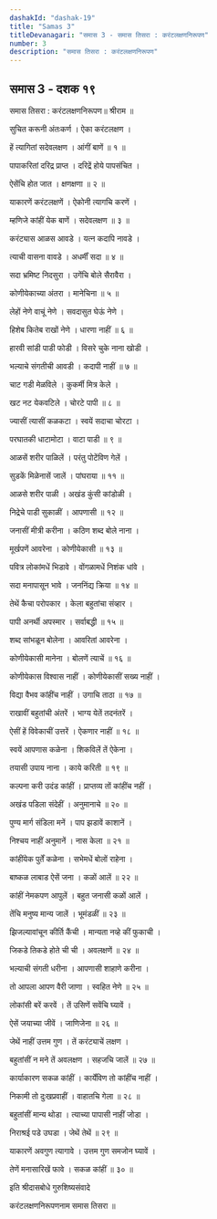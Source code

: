 ```yaml
---
dashakId: "dashak-19"
title: "Samas 3"
titleDevanagari: "समास 3 - समास तिसरा : करंटलक्षणनिरूपण"
number: 3
description: "समास तिसरा : करंटलक्षणनिरूपण"
---
```


## समास 3 - दशक १९

समास तिसरा : करंटलक्षणनिरूपण॥ श्रीराम ॥

सुचित करूनी अंतःकर्ण । ऐका करंटलक्षण ।

हें त्यागितां सदेवलक्षण । आंगीं बाणें ॥ १ ॥

पापाकरितां दरिद्र प्राप्त । दरिद्रें होये पापसंचित ।

ऐसेंचि होत जात । क्षणक्षणा ॥ २ ॥

याकारणें करंटलक्षणें । ऐकोनी त्यागचि करणें ।

म्हणिजे कांहीं येक बाणें । सदेवलक्षण ॥ ३ ॥

करंट्यास आळस आवडे । यत्‍न कदापि नावडे ।

त्याची वासना वावडे । अधर्मीं सदा ॥ ४ ॥

सदा भ्रमिष्ट निदसुरा । उगेंचि बोले सैरावैरा ।

कोणीयेकाच्या अंतरा । मानेचिना ॥ ५ ॥

लेहों नेणे वाचूं नेणे । सवदासुत घेऊं नेणे ।

हिशेब कितेब राखों नेणे । धारणा नाहीं ॥ ६ ॥

हारवी सांडी पाडी फोडी । विसरे चुके नाना खोडी ।

भल्याचे संगतीची आवडी । कदापी नाहीं ॥ ७ ॥

चाट गडी मेळविले । कुकर्मी मित्र केले ।

खट नट येकवटिले । चोरटे पापी ॥ ८ ॥

ज्यासीं त्यासीं कळकटा । स्वयें सदाचा चोरटा ।

परघातकी धाटामोटा । वाटा पाडी ॥ ९ ॥

आळसें शरीर पाळिलें । परंतु पोटेंविण गेलें ।

सुडकें मिळेनासें जालें । पांघराया ॥ ११ ॥

आळसे शरीर पाळी । अखंड कुंसी कांडोळी ।

निद्रेचे पाडी सुकाळीं । आपणासी ॥ १२ ॥

जनासीं मीत्री करीना । कठिण शब्द बोले नाना ।

मूर्खपणें आवरेना । कोणीयेकासी ॥ १३ ॥

पवित्र लोकांमधें भिडावे । वोंगळामधें निशंक धांवे ।

सदा मनापासून भावे । जननिंद्य क्रिया ॥ १४ ॥

तेथें कैचा परोपकार । केला बहुतांचा संव्हार ।

पापी अनर्थी अपस्मार । सर्वाबद्धी ॥ १५ ॥

शब्द सांभळून बोलेना । आवरितां आवरेना ।

कोणीयेकासी मानेना । बोलणें त्याचें ॥ १६ ॥

कोणीयेकास विश्वास नाहीं । कोणीयेकासीं सख्य नाहीं ।

विद्या वैभव कांहींच नाहीं । उगाचि ताठा ॥ १७ ॥

राखावीं बहुतांची अंतरें । भाग्य येतें तदनंतरें ।

ऐसीं हें विवेकाचीं उत्तरें । ऐकणार नाहीं ॥ १८ ॥

स्वयें आपणास कळेना । शिकविलें तें ऐकेना ।

तयासी उपाय नाना । काये करिती ॥ १९ ॥

कल्पना करी उदंड कांहीं । प्राप्तव्य तों कांहींच नहीं ।

अखंड पडिला संदेहीं । अनुमानाचे ॥ २० ॥

पुण्य मार्ग संडिला मनें । पाप झडावें काशानें ।

निश्चय नाहीं अनुमानें । नास केला ॥ २१ ॥

कांहींयेक पुर्तें कळेना । सभेमधें बोलों राहेना ।

बाष्कळ लाबाड ऐसें जना । कळों आलें ॥ २२ ॥

कांहीं नेमकपण आपुलें । बहुत जनासी कळों आलें ।

तेंचि मनुष्य मान्य जालें । भूमंडळीं ॥ २३ ॥

झिजल्यावांचून कीर्ति कैंची । मान्यता नव्हे कीं फुकाची ।

जिकडे तिकडे होते ची ची । अवलक्षणें ॥ २४ ॥

भल्याची संगती धरीना । आपणासी शाहाणे करीना ।

तो आपला आपण वैरी जाणा । स्वहित नेणे ॥ २५ ॥

लोकांसी बरें करवें । तें उसिणें सवेंचि घ्यावें ।

ऐसें जयाच्या जीवें । जाणिजेना ॥ २६ ॥

जेथें नाहीं उत्तम गुण । तें करंट्याचें लक्षण ।

बहुतांसीं न मने तें अवलक्षण । सहजचि जालें ॥ २७ ॥

कार्याकारण सकळ कांहीं । कार्येंविण तो कांहींच नाहीं ।

निकामी तो दुःखप्रवाहीं । वाहातचि गेला ॥ २८ ॥

बहुतांसीं मान्य थोडा । त्याच्या पापासी नाहीं जोडा ।

निराश्रई पडे उघडा । जेथें तेथें ॥ २९ ॥

याकारणें अवगुण त्यागावे । उत्तम गुण समजोन घ्यावें ।

तेणें मनासारिखें फावे । सकळ कांहीं ॥ ३० ॥

इति श्रीदासबोधे गुरुशिष्यसंवादे

करंटलक्षणनिरूपणनाम समास तिसरा ॥